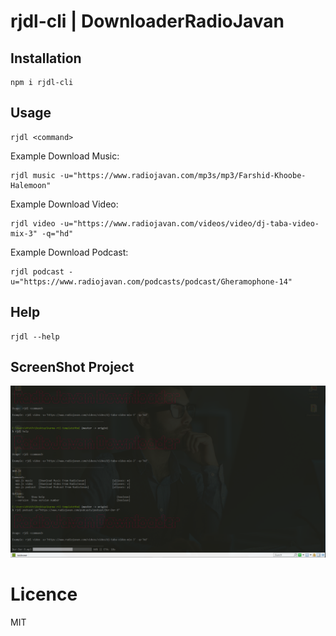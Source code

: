 # rjdl-cli | DownloaderRadioJavan
## Installation
```
npm i rjdl-cli
```
## Usage
```
rjdl <command>
```
Example Download Music: 
```
rjdl music -u="https://www.radiojavan.com/mp3s/mp3/Farshid-Khoobe-Halemoon"
```
Example Download Video: 
```
rjdl video -u="https://www.radiojavan.com/videos/video/dj-taba-video-mix-3" -q="hd"
```
Example Download Podcast: 
```
rjdl podcast -u="https://www.radiojavan.com/podcasts/podcast/Gheramophone-14"
```
## Help 
```
rjdl --help
```
## ScreenShot Project
[![](https://github.com/afsh7n/rjdl-cli/blob/master/ScreenShot/1.png)](https://github.com/afsh7n/rjdl-cli/blob/master/ScreenShot/1.png)
# Licence
MIT
